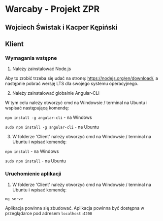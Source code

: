 # Warcaby - Projekt ZPR

## Wojciech Świstak i Kacper Kępiński

## Klient

### Wymagania wstępne

1. Należy zainstalować Node.js 

Aby to zrobić trzeba się udać na stronę: https://nodejs.org/en/download/, 
a następnie pobrać wersję LTS dla swojego systemu operacyjnego.


2. Należy zainstalować globalnie Angular-CLI

W tym celu należy otworzyć cmd na Windowsie / terminal na Ubuntu i wspisać następującą komendę:

``npm install -g angular-cli`` - na Windows

``sudo npm install -g angular-cli`` - na Ubuntu

3. W folderze 'Client' należy otworzyć cmd na Windowsie / terminal na Ubuntu i wpisać komendę:

``npm install`` - na Windows

``sudo npm install`` - na Ubuntu

### Uruchomienie aplikacji

1. W folderze 'Client' należy otworzyć cmd na Windowsie / terminal na Ubuntu i wpisać komendę:

``ng serve``

Aplikacja powinna się zbudować.
Aplikacja powinna być dostępna w przeglądarce pod adresem ``localhost:4200``